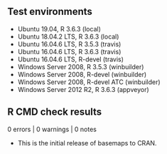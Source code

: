 ## Test environments

* Ubuntu 19.04, R 3.6.3 (local)
* Ubuntu 18.04.2 LTS, R 3.6.3 (local)
* Ubuntu 16.04.6 LTS, R 3.5.3 (travis)
* Ubuntu 16.04.6 LTS, R 3.6.3 (travis)
* Ubuntu 16.04.6 LTS, R-devel (travis)
* Windows Server 2008, R 3.5.3 (winbuilder)
* Windows Server 2008, R-devel (winbuilder)
* Windows Server 2008, R-devel ATC (winbuilder)
* Windows Server 2012 R2, R 3.6.3 (appveyor)

## R CMD check results

0 errors | 0 warnings | 0 notes

* This is the initial release of basemaps to CRAN.